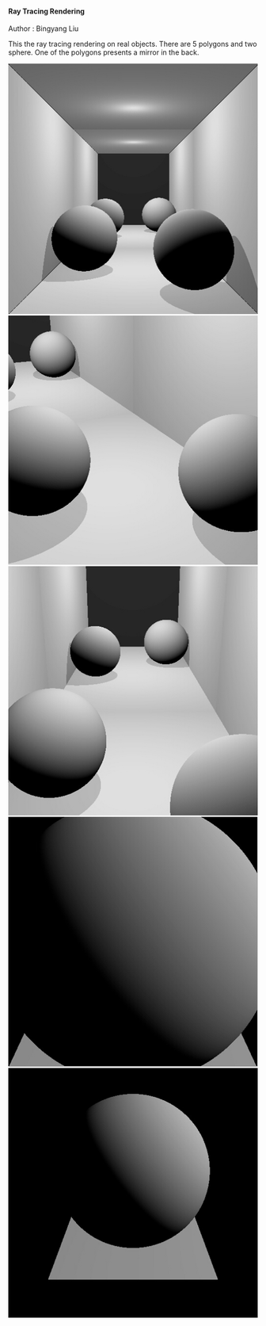 #### Ray Tracing Rendering
Author        : Bingyang Liu


This the ray tracing rendering on real objects.
There are 5 polygons and two sphere. One of the polygons presents a mirror in the back.

![](https://raw.githubusercontent.com/bbbbyang/PictureRepository/master/Computer%20Graphics/Graphics_image_1.jpg)
![](https://raw.githubusercontent.com/bbbbyang/PictureRepository/master/Computer%20Graphics/Graphics_image_2.jpg)
![](https://raw.githubusercontent.com/bbbbyang/PictureRepository/master/Computer%20Graphics/Graphics_image_3.jpg)
![](https://raw.githubusercontent.com/bbbbyang/PictureRepository/master/Computer%20Graphics/Graphics_image_4.jpg)
![](https://raw.githubusercontent.com/bbbbyang/PictureRepository/master/Computer%20Graphics/Graphics_image_5.jpg)